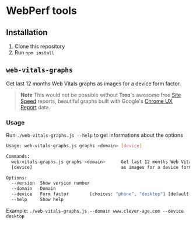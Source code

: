 # WebPerf tools

## Installation

1. Clone this repository
1. Run `npm install`

## `web-vitals-graphs`

Get last 12 months Web Vitals graphs as images for a device form factor.

> **Note**
> This would not be possible without **Treo**'s awesome free [Site Speed](https://treo.sh/sitespeed) reports, beautiful graphs built with Google's [Chrome UX Report](https://developer.chrome.com/docs/crux/) data.

### Usage

Run `./web-vitals-graphs.js --help` to get informations about the options

```bash
Usage: web-vitals-graphs.js graphs <domain> [device]

Commands:
  web-vitals-graphs.js graphs <domain>      Get last 12 months Web Vitals graphs
  [device]                                  as images for a device form factor

Options:
  --version  Show version number                                       [boolean]
  --domain   Domain                                                   [required]
  --device   Form factor        [choices: "phone", "desktop"] [default: "phone"]
  --help     Show help                                                 [boolean]
```

Example:
`./web-vitals-graphs.js --domain www.clever-age.com --device desktop`
